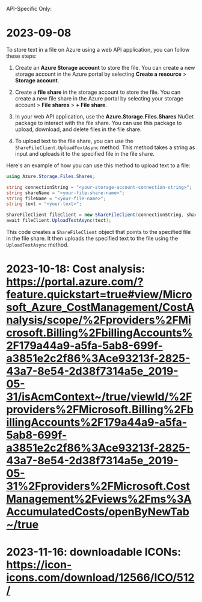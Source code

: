 ﻿API-Specific Only:

# 2023-09-08

To store text in a file on Azure using a web API application, you can follow these steps:

1. Create an **Azure Storage account** to store the file. You can create a new storage account in the Azure portal by selecting **Create a resource** > **Storage account**.

2. Create a **file share** in the storage account to store the file. You can create a new file share in the Azure portal by selecting your storage account > **File shares** > **+ File share**.

3. In your web API application, use the **Azure.Storage.Files.Shares** NuGet package to interact with the file share. You can use this package to upload, download, and delete files in the file share.

4. To upload text to the file share, you can use the `ShareFileClient.UploadTextAsync` method. This method takes a string as input and uploads it to the specified file in the file share.

Here's an example of how you can use this method to upload text to a file:

```csharp
using Azure.Storage.Files.Shares;

string connectionString = "<your-storage-account-connection-string>";
string shareName = "<your-file-share-name>";
string fileName = "<your-file-name>";
string text = "<your-text>";

ShareFileClient fileClient = new ShareFileClient(connectionString, shareName, fileName);
await fileClient.UploadTextAsync(text);
```
This code creates a `ShareFileClient` object that points to the specified file in the file share. It then uploads the specified text to the file using the `UploadTextAsync` method.

# 2023-10-18: Cost analysis: https://portal.azure.com/?feature.quickstart=true#view/Microsoft_Azure_CostManagement/CostAnalysis/scope/%2Fproviders%2FMicrosoft.Billing%2FbillingAccounts%2F179a44a9-a5fa-5ab8-699f-a3851e2c2f86%3Ace93213f-2825-43a7-8e54-2d38f7314a5e_2019-05-31/isAcmContext~/true/viewId/%2Fproviders%2FMicrosoft.Billing%2FbillingAccounts%2F179a44a9-a5fa-5ab8-699f-a3851e2c2f86%3Ace93213f-2825-43a7-8e54-2d38f7314a5e_2019-05-31%2Fproviders%2FMicrosoft.CostManagement%2Fviews%2Fms%3AAccumulatedCosts/openByNewTab~/true
# 2023-11-16: downloadable ICONs: https://icon-icons.com/download/12566/ICO/512/